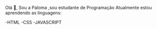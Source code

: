 Olá 👋,
Sou a Paloma ,sou estudante de Programação 
Atualmente estou aprendendo as linguagens:

-HTML
-CSS 
-JAVASCRIPT



